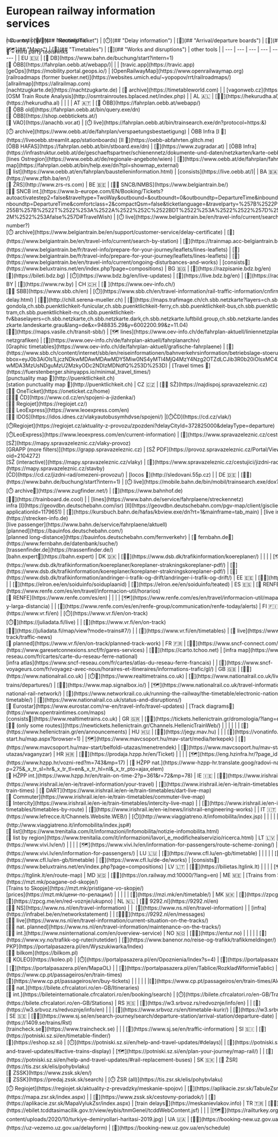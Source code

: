 <style>
    .container-lg {
    max-width: 90%;
    }
    div {
    overflow: scroll;
    position: relative;
    }

    table {
    position: relative;
    border-collapse: collapse;
    }

    td,
    th {
    padding: 0.25em;
    }

    thead th, tbody tr td:first-child {
    position: -webkit-sticky; /* for Safari */
    position: sticky;
    top: 0;
    background: #DDD;
    }

    thead th:first-child, tbody tr td:first-child  {
    left: 0;
    z-index: 1;
    }

    tbody th,, tbody tr {
    position: -webkit-sticky; /* for Safari */
    position: sticky;
    left: 0;
    background: #FFF;
    border-right: 1px solid #CCC;
    }
</style>

# European railway information services
<div id="overview-table" style="position: absolute; width: 88%;">
| Country | [🔎/🎫](## "Routing/Ticket") | [⏱️](## "Delay information") | [🏫](## "Arrival/departure boards") | [📍](## "Live map") | [🗺️](## "Maps") | [📖](## "Timetables") | [🚧](## "Works and disruptions") | other tools |
| --- | --- | --- | --- | --- | --- | --- | --- | --- |
| EU 🇪🇺 | [🔎 DB](https://www.bahn.de/buchung/start?intern=1)<br>[🔎 ÖBB](https://fahrplan.oebb.at/webapp/)| | | [travic.app](https://travic.app)<br>[geOps](https://mobility.portal.geops.io/) | [OpenRailwayMap](https://www.openrailwaymap.org)<br>[railroadmaps (former bueker.net)](https://websites.umich.edu/~yopopov/rrt/railroadmaps/)<br>[allrailmap](https://allrailmap.com)<br>[nachtzugkarte.de](https://nachtzugkarte.de) | [📖 archive](https://timetableworld.com) | | [vagonweb.cz](https://vagonweb.cz)<br>[OSM Train Route Analysis](http://osmtrainroutes.bplaced.net/index.php) |
| AL 🇦🇱 | [🔎🎫](https://hekurudha.al) | | | | | [📖](https://hekurudha.al) | | |
| AT 🇦🇹 | [🔎 ÖBB](https://fahrplan.oebb.at/webapp/)<br>[🔎 ÖBB old](https://fahrplan.oebb.at/bin/query.exe/dn)<br>[🎫 ÖBB](https://shop.oebbtickets.at/)<br>[🔎 VAO](https://anachb.vor.at) | [⏱️  live](https://fahrplan.oebb.at/bin/trainsearch.exe/dn?protocol=https:&)<br>[⏱️ archive](https://www.oebb.at/de/fahrplan/verspaetungsbestaetigung) | ÖBB Infra [I 👀](https://liveoebb.streamlit.app/stationboards) [II 👀](https://oebb-abfahrten.glitch.me)<br>[ÖBB HAFAS](https://fahrplan.oebb.at/bin/stboard.exe/dn) | [📍](https://www.zugradar.at) | [ÖBB Infra](https://infrastruktur.oebb.at/de/geschaeftspartner/schienennetz/dokumente-und-daten/netzkarten/karte-oebb-netz.pdf)<br>[lines Ostregion](https://www.oebb.at/de/regionale-angebote/wien) | [📖](https://www.oebb.at/de/fahrplan/fahrplanbilder) | [🚧 map](https://fahrplan.oebb.at/bin/help.exe/dn?tpl=showmap_external)<br>[🚧 list](https://www.oebb.at/en/fahrplan/baustelleninformation.html) | [consists](https://live.oebb.at/)|
| BA 🇧🇦 | [🔎🎫 ŽFBH](https://www.zfbh.ba/en/)<br>[🔎 ŽRS](http://www.zrs-rs.com)
| BE 🇧🇪 | [🔎🎫 SNCB/NMBS](https://www.belgiantrain.be/)<br>[🔎🎫 SNCB int.](https://www.b-europe.com/EN/Booking/Tickets?autoactivatestep2=false&traveltype=TwoWay&outbound=&outboundt=0&outboundtp=DepartureTime&inbound=&inboundt=0&inboundtp=DepartureTime&comfortclass=2&compactQsm=false&ticketlanguage=&travelparty=%257B%2522P%2522%253A%255B%257B%2522T%2522%253A%2522A%2522%252C%2522BDT%2522%253A%2522%2522%257D%255D%252C%2522M%2522%253Afalse%257D#TravelWish) | [⏱️ live](https://www.belgiantrain.be/en/travel-info/current/search-by-train-number?)<br>[⏱️ archive](https://www.belgiantrain.be/en/support/customer-service/delay-certificate) | [🏫](https://www.belgiantrain.be/en/travel-info/current/search-by-station) | [📍](https://trainmap.acc-belgiantrain.be) | [🗺️](https://www.belgiantrain.be/fr/travel-info/prepare-for-your-journey/leaflets/lines-leaflets) | [📖](https://www.belgiantrain.be/fr/travel-info/prepare-for-your-journey/leaflets/lines-leaflets) | [🚧](https://www.belgiantrain.be/en/travel-info/current/ongoing-disturbances-and-works) | [consists👀](https://www.beluxtrains.net/en/index.php?page=compositions)
| BG 🇧🇬 | [🔎](https://razpisanie.bdz.bg/en)<br>[🎫](https://bileti.bdz.bg) | [⏱️](https://www.bdz.bg/en/live-updates) | [🏫](https://live.bdz.bg/en) | [📍](https://radar.bdz.bg/en) | 
| BY | [🔎](https://www.rw.by) 
| CH 🇨🇭 | [🔎 ](https://www.oev-info.ch/)<br>[🔎🎫 SBB](https://www.sbb.ch/en) | [⏱️](https://www.sbb.ch/en/travel-information/rail-traffic-information/cnfirmation-delay.html) | [🏫👀](http://chill.serena-mueller.ch) | [📍](https://maps.trafimage.ch/ch.sbb.netzkarte?layers=ch.sbb.puenktlichkeit-gondola,ch.sbb.puenktlichkeit-funicular,ch.sbb.puenktlichkeit-ferry,ch.sbb.puenktlichkeit-bus,ch.sbb.puenktlichkeit-tram,ch.sbb.puenktlichkeit-nv,ch.sbb.puenktlichkeit-fv&baselayers=ch.sbb.netzkarte,ch.sbb.netzkarte.dark,ch.sbb.netzkarte.luftbild.group,ch.sbb.netzkarte.landeskarte,ch.sbb.netzkarte.landeskarte.grau&lang=de&x=948835.29&y=6002200.99&z=11.04)<br>[📍👀](https://maps.vasile.ch/transit-sbb/) | [🗺️ lines](https://www.oev-info.ch/de/fahrplan-aktuell/liniennetzplaene-netzgrafiken) | [📖](https://www.oev-info.ch/de/fahrplan-aktuell/fahrplanarchiv)<br>[Graphic timetables](https://www.oev-info.ch/de/fahrplan-aktuell/grafische-fahrplaene) | [🚧](https://www.sbb.ch/content/internet/sbb/en/reiseinformationen/bahnverkehrsinformation/betriebslage-stoerungen.html?bbox=eyJ0b3AiOls1LjczNDkwMDAwMDAwMDY5Miw0NS4yMTI4MjQ4MzY4Nzg2OTZdLCJib3R0b20iOlsxMC42Njc3MDAwMDAwMDA3MzUsNDguMzU2MzkyODc2NDIzMDNdfQ%253D%253D) | [Travel times 👀](https://fuerstenberger.shinyapps.io/minimal_travel_times/)<br>[punctuality map 👀](http://puenktlichkeit.ch)<br>[station punctuality map 👀](http://puenktlichkeit.ch)
| CZ 🇨🇿 | [🚆🔎 SŽ](https://najdispoj.spravazeleznic.cz)<br>[🚆🎫 OneTicket](https://oneticket.cz/home)<br>[🚆🔎🎫 ČD](https://www.cd.cz/en/spojeni-a-jizdenka/)<br>[🚆🎫 Regiojet](https://regiojet.cz/)<br>[🚆🎫 LeoExpress](https://www.leoexpress.com/en)<br>[🚆🚌 IDOS](https://idos.idnes.cz/vlakyautobusymhdvse/spojeni/) |[⏱️ČD](https://cd.cz/vlak/)<br>[⏱️Regiojet](https://regiojet.cz/aktuality-z-provozu/zpozdeni?delayCityId=372825000&delayType=departure)<br>[⏱️LeoExpress](https://www.leoexpress.com/en/current-information) | [🏫](https://www.spravazeleznic.cz/cestujici/infotabule) | [SŽ](https://mapy.spravazeleznic.cz/vlaky-provoz)<br>[GRAPP (more filters)](https://grapp.spravazeleznic.cz) | [SŽ PDF](https://provoz.spravazeleznic.cz/Portal/ViewArticle.aspx?oid=2104272)<br>[SŽ (interactive)](https://mapy.spravazeleznic.cz/vlaky) | [📖](https://www.spravazeleznic.cz/cestujici/jizdni-rad) | [SŽ planned](https://mapy.spravazeleznic.cz/stavby)<br>[ČD](https://cd.cz/jizdni-rad/omezeni-provozu/) | [locos 👀](http://sledovani.55p.cz) |
| DE 🇩🇪 | [🔎🎫](https://www.bahn.de/buchung/start?intern=1) | [⏱️ live](https://mobile.bahn.de/bin/mobil/trainsearch.exe/dox?webview=&)<br>[⏱️ archive👀](https://www.zugfinder.net/) | [🏫](https://www.bahnhof.de)<br>[🏫👀](https://trainboard.de.cool) | | [lines](https://www.bahn.de/service/fahrplaene/streckennetz)<br>infra [I](https://geovdbn.deutschebahn.com/isr) [II](https://geovdbn.deutschebahn.com/pgv-map/client/gisclient/index.html?applicationId=1179651) | [📖](https://kursbuch.bahn.de/hafas/kbview.exe/dn?rt=1&mainframe=tab_main) | [live infra](https://strecken-info.de)<br>[live passenger](https://www.bahn.de/service/fahrplaene/aktuell)<br>[planned](https://bauinfos.deutschebahn.com/)<br>[planned long-distance](https://bauinfos.deutschebahn.com/fernverkehr) | [📖 fernbahn.de👀](https://www.fernbahn.de/datenbank/suche/)<br>[trassenfinder.de](https://trassenfinder.de/)<br>[bahn.expert👀](https://bahn.expert)
| DK 🇩🇰 | [🔎🎫](https://www.dsb.dk/trafikinformation/koereplaner/) | | | | [🗺️](https://www.dsb.dk/trafikinformation/koereplaner/koreplaner-strakningskoreplaner-pdf/)  | [📖](https://www.dsb.dk/trafikinformation/koereplaner/koreplaner-strakningskoreplaner-pdf/) | [🚧](https://www.dsb.dk/trafikinformation/andringer-i-trafik-og-drift/andringer-i-trafik-og-drift/)
| EE 🇪🇪 | [🔎🎫](https://elron.ee) | | | | | [📖](https://elron.ee/en/soiduinfo/soiduplaanid) | [🚧](https://elron.ee/en/soiduinfo/teated)
| ES 🇪🇸 | [🔎 RENFE](https://www.renfe.com/es/en/travel/informacion-util/horarios)<br>[🎫 RENFE](https://www.renfe.com/es/en) | | | | [🗺️](https://www.renfe.com/es/en/travel/informacion-util/mapas-y-lineas/ave-y-larga-distancia) | | [🚧](https://www.renfe.com/es/en/renfe-group/communication/renfe-today/alerts)
| FI 🇫🇮 | [🔎🎫](https://www.vr.fi/en) | [⏱️](https://www.vr.fi/en/on-track)<br>[⏱️👀](https://juliadata.fi/live) | | [📍](https://www.vr.fi/en/on-track)<br>[📍👀](https://juliadata.fi/map/view?mode=trains#7/) | | [📖](https://www.vr.fi/en/timetables) | [🚧 live](https://www.vr.fi/en/on-track/traffic-news)<br>[🚧 planned](https://www.vr.fi/en/on-track/planned-track-work)
| FR 🇫🇷 | [🔎🎫](https://www.sncf-connect.com/en-en/) | | [🏫](https://www.garesetconnexions.sncf/fr/gares-services) | [📍👀](https://carto.tchoo.net) | [infra map](https://www.sncf-reseau.com/fr/cartes/carte-du-reseau-ferre-national)<br>[infra atlas](https://www.sncf-reseau.com/fr/cartes/atlas-du-reseau-ferre-francais) |  | [🚧](https://www.sncf-voyageurs.com/fr/voyagez-avec-nous/horaires-et-itineraires/informations-trafic/gl/)
| GB 🇬🇧 | [🔎🎫](https://www.nationalrail.co.uk) | [⏱️👀](https://www.realtimetrains.co.uk) | [🏫](https://www.nationalrail.co.uk/live-trains/departures/) | [📍👀](https://www.map.signalbox.io/) | [🗺](https://www.nationalrail.co.uk/travel-information/maps-of-the-national-rail-network/) | [📖](https://www.networkrail.co.uk/running-the-railway/the-timetable/electronic-national-rail-timetable/) | [🚧](https://www.nationalrail.co.uk/status-and-disruptions/)<br>[🚧 Eurostar](https://www.eurostar.com/rw-en/travel-info/travel-updates) | [Track diagrams👀](https://www.opentraintimes.com/maps)<br>[consists👀](https://www.realtimetrains.co.uk)
| GR 🇬🇷 | [🔎🎫](https://tickets.hellenictrain.gr/dromologia/?lang=en)<br>[🔎🎫 (only some routes)](https://newtickets.hellenictrain.gr/Channels.HellenicTrainWeb/) | | | | | | [🚧](https://www.hellenictrain.gr/en/announcements)
| HU 🇭🇺 | [🔎🎫](https://jegy.mav.hu) | | | [📍](https://vonatinfo.mav-start.hu/map.aspx?browser=1) | [🗺](https://www.mavcsoport.hu/mav-start/media/terkepek) | [📖](https://www.mavcsoport.hu/mav-start/belfoldi-utazas/menetrendek) | [🚧](https://www.mavcsoport.hu/mav-start/belfoldi-utazas/vaganyzar)
| HR 🇭🇷 | [🔎🎫](https://prodaja.hzpp.hr/en/Ticket) | | | | [🗺️](https://eng.hzinfra.hr/?page_id=418) | [📖](https://www.hzpp.hr/vozni-red?m=743&mp=17) | [🚧 HŽPP nat.](https://www-hzpp-hr.translate.goog/radovi-na-pruzi?p=275&_x_tr_sl=hr&_x_tr_tl=en&_x_tr_hl=nl&_x_tr_pto=ajax,elem)<br>[🚧 HŽPP int.](https://www.hzpp.hr/en/train-on-time-2?p=361&r=72&mp=78)
| IE 🇮🇪 | [🔎🎫](https://www.irishrail.ie/en-ie/) | [⏱️](https://www.irishrail.ie/en-ie/travel-information/your-travel) | [🏫](https://www.irishrail.ie/en-ie/train-timetables/live-departure-train-times) | [📍 DART](https://www.irishrail.ie/en-ie/train-timetables/dart-live-map)<br>[📍 Commuter](https://www.irishrail.ie/en-ie/train-timetables/commuter-live-map)<br>[📍 Intercity](https://www.irishrail.ie/en-ie/train-timetables/intercity-live-map) | | [📖](https://www.irishrail.ie/en-ie/train-timetables/timetables-by-route) | [🚧](https://www.irishrail.ie/en-ie/news/irishrail-engineering-works) |
| IT 🇮🇹 | [🔎🎫](https://www.lefrecce.it/Channels.Website.WEB/) | [⏱️](http://www.viaggiatreno.it/infomobilita/index.jsp) | | | | | [🚧 map](http://www.viaggiatreno.it/infomobilita/index.jsp#)<br>[🚧 list](https://www.trenitalia.com/it/informazioni/Infomobilita/notizie-infomobilita.html)<br>[🚧 list by region](https://www.trenitalia.com/it/informazioni/lavori_e_modifichealservizio/ricerca.html)
| LT 🇱🇻 | [🔎🎫](https://www.vivi.lv/en/) | | | | [🗺️](https://www.vivi.lv/en/information-for-passengers/route-scheme-zoning/) | [📖](https://www.vivi.lv/en/information-for-passengers/)
| LU 🇱🇺 | [🔎](https://www.cfl.lu/en-gb/timetable) | | | | | [📖](https://www.cfl.lu/en-gb/timetable) | [🚧](https://www.cfl.lu/de-de/works) | [consists👀](https://www.beluxtrains.net/en/index.php?page=compositions)
| LV 🇱🇹 | [🔎🎫](https://bilietas.ltglink.lt) | | | | [🗺️](https://ltglink.lt/en/route-map) 
| MD 🇲🇩 | [🔎🎫](https://on.railway.md:10000/?lang=en)
| ME 🇲🇪 | [Trains from Skopje](https://mzt.mk/poagane-od-skopje/)<br>[Trains to Skopje](https://mzt.mk/pristigane-vo-skopje/)<br>[prices](https://mzt.mk/цени-по-релации/) | | | | | [📖](https://mzi.mk/en/timetable/)
| MK 🇲🇰 | [🔎](https://zpcg.me/en) | | | | | [📖](https://zpcg.me/en/red-voznje/ukupno)
| NL 🇳🇱 | [🔎🎫 9292.nl](https://9292.nl/en)<br>[🔎🎫 NS](https://www.ns.nl/en/travel-information) | |  [🏫](https://www.ns.nl/en/travel-information) | | [infra](https://infrabel.be/en/networkstatement) | | [🚆🚌🚧](https://9292.nl/en/messages)<br>[🚆🚧 live](https://www.ns.nl/en/travel-information/current-situation-on-the-tracks/)<br>[🚆🚧 nat. planned](https://www.ns.nl/en/travel-information/maintenance-on-the-tracks/)<br>[🚆🚧 int.](https://www.nsinternational.com/en/overview-service)
| NO 🇳🇴 | [🔎🎫](https://entur.no) | | | | | [📖](https://www.vy.no/trafikk-og-ruter/rutetider) | [🚧](https://www.banenor.no/reise-og-trafikk/trafikkmeldinger/)
| PL 🇵🇱 | [🔎 PKP](https://portalpasazera.pl/en/Wyszukiwarka/Index)<br>[🔎🎫 bilkom](https://bilkom.pl)<br>[🎫 KOLEO](https://koleo.pl) | [⏱️](https://portalpasazera.pl/en/Opoznienia/Index?s=4)  | [🏫](https://portalpasazera.pl/en/Plakaty) | [📍](https://portalpasazera.pl/en/MapaOL) | | [📖](https://portalpasazera.pl/en/Tablice/RozkladWformieTablic)
| PT 🇵🇹 | [🔎](https://www.cp.pt/passageiros/en/train-times)<br>[🎫](https://www.cp.pt/passageiros/en/buy-tickets) | | | | | |[🚧](https://www.cp.pt/passageiros/en/train-times/Alerts)
| RO 🇷🇴 | [🔎🎫 nat.](https://bilete.cfrcalatori.ro/en-GB/Itineraries)<br>[🎫 int.](https://bileteinternationale.cfrcalatori.ro/en/booking/search) | [⏱️](https://bilete.cfrcalatori.ro/en-GB/Trains) | [🏫](https://bilete.cfrcalatori.ro/en-GB/Stations)
| RS 🇷🇸 | [🔎](https://w3.srbvoz.rs/redvoznje/info/en) | | [🏫](https://w3.srbvoz.rs/redvoznje/info/en) | | | [📖](https://www.srbvoz.rs/en/timetable-kurir/) | [🚧](https://w3.srbvoz.rs/redvoznje)
| SE 🇸🇪 | [🔎🎫](https://www.sj.se/en/search-journey/search/departure-station/arrival-station/departure-date) | | | [1409.se👀](https://1409.se/trains/Rst)<br>[traincheck.se👀](https://www.traincheck.se) | | | [🚧](https://www.sj.se/en/traffic-information)
| SI 🇸🇮 | [🔎](https://potniski.sz.si/en/timetable-finder/)<br>[🎫](https://eshop.sz.si) | [⏱️](https://potniski.sz.si/en/help-and-travel-updates/#delays)| | [📍](https://potniski.sz.si/en/help-and-travel-updates/#active-trains-display) | [🗺️](https://potniski.sz.si/en/plan-your-journey/map-rail/) | | [🚧](https://potniski.sz.si/en/help-and-travel-updates/#rail-replacement-buses)
| SK 🇸🇰 | [🔎 ŽSR](https://tis.zsr.sk/elis/pohybvlaku)<br>[🔎 ZSSK](https://www.zssk.sk/en/)<br>[🎫 ZSSK](https://predaj.zssk.sk/search) | [⏱️ ŽSR (all)](https://tis.zsr.sk/elis/pohybvlaku)<br>[⏱️ Regiojet](https://regiojet.sk/aktuality-z-prevadzky/meskanie-spojov) | [🏫](https://aplikacie.zsr.sk/TabuleZsr/) | [📍](https://mapa.zsr.sk/index.aspx) |  | [📖](https://www.zssk.sk/cestovny-poriadok/) | [🚧](https://aplikacie.zsr.sk/MapaVylukZsr/index.aspx) | [train delays👀](https://meskanievlakov.info)
| TR 🇹🇷 | [🔎🎫](https://ebilet.tcddtasimacilik.gov.tr/view/eybis/tnmGenel/tcddWebContent.jsf) | | | |[🗺️👀](https://railturkey.org/wp-content/uploads/2020/10/turkiye-demiryollari-haritasi-2019.jpg)
| UA 🇺🇦 | [🔎🎫](https://booking-new.uz.gov.ua/en) | [⏱️](https://uz-vezemo.uz.gov.ua/delayform) | [🏫](https://booking-new.uz.gov.ua/en/schedule)
</div>
<!-- Bonus: [Tokyo Metro and Suburban Trains👀](https://minitokyo3d.com/) -->

<div id="legend" style="position: absolute; width: 88%;">
nat. = national  
int. = international  

👀 = third party tools/links</div>